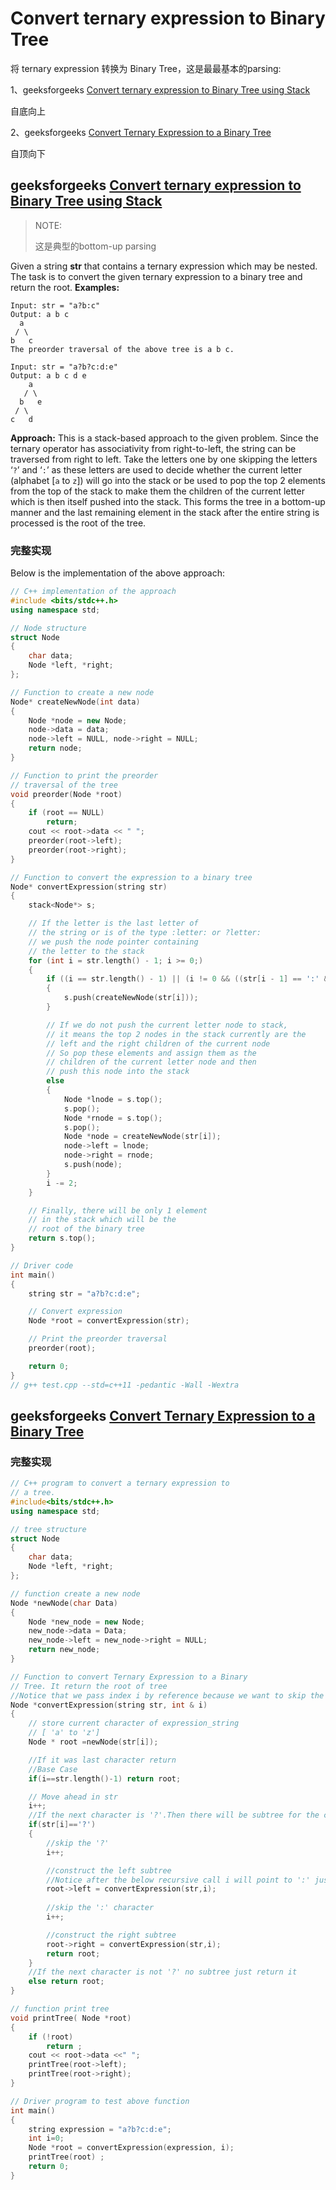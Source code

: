 # Convert ternary expression to Binary Tree

将 ternary expression 转换为 Binary Tree，这是最最基本的parsing: 

1、geeksforgeeks [Convert ternary expression to Binary Tree using Stack](https://www.geeksforgeeks.org/convert-ternary-expression-to-binary-tree-using-stack/?ref=rp)

自底向上

2、geeksforgeeks [Convert Ternary Expression to a Binary Tree](https://www.geeksforgeeks.org/convert-ternary-expression-binary-tree/?ref=rp)

自顶向下

## geeksforgeeks [Convert ternary expression to Binary Tree using Stack](https://www.geeksforgeeks.org/convert-ternary-expression-to-binary-tree-using-stack/?ref=rp)

> NOTE: 
>
> 这是典型的bottom-up parsing

Given a string **str** that contains a ternary expression which may be nested. The task is to convert the given ternary expression to a binary tree and return the root.
**Examples:** 

```
Input: str = "a?b:c"
Output: a b c
  a
 / \
b   c
The preorder traversal of the above tree is a b c.

Input: str = "a?b?c:d:e"
Output: a b c d e
    a
   / \
  b   e
 / \
c   d
```

**Approach:** This is a stack-based approach to the given problem. Since the ternary operator has associativity from right-to-left, the string can be traversed from right to left. Take the letters one by one skipping the letters ‘`?`’ and ‘`:`’ as these letters are used to decide whether the current letter (alphabet [`a` to `z`]) will go into the stack or be used to pop the top 2 elements from the top of the stack to make them the children of the current letter which is then itself pushed into the stack. This forms the tree in a bottom-up manner and the last remaining element in the stack after the entire string is processed is the root of the tree.

### 完整实现

Below is the implementation of the above approach:

```c++
// C++ implementation of the approach
#include <bits/stdc++.h>
using namespace std;

// Node structure
struct Node
{
	char data;
	Node *left, *right;
};

// Function to create a new node
Node* createNewNode(int data)
{
	Node *node = new Node;
	node->data = data;
	node->left = NULL, node->right = NULL;
	return node;
}

// Function to print the preorder
// traversal of the tree
void preorder(Node *root)
{
	if (root == NULL)
		return;
	cout << root->data << " ";
	preorder(root->left);
	preorder(root->right);
}

// Function to convert the expression to a binary tree
Node* convertExpression(string str)
{
	stack<Node*> s;

	// If the letter is the last letter of
	// the string or is of the type :letter: or ?letter:
	// we push the node pointer containing
	// the letter to the stack
	for (int i = str.length() - 1; i >= 0;)
	{
		if ((i == str.length() - 1) || (i != 0 && ((str[i - 1] == ':' && str[i + 1] == ':') || (str[i - 1] == '?' && str[i + 1] == ':'))))
		{
			s.push(createNewNode(str[i]));
		}

		// If we do not push the current letter node to stack,
		// it means the top 2 nodes in the stack currently are the
		// left and the right children of the current node
		// So pop these elements and assign them as the
		// children of the current letter node and then
		// push this node into the stack
		else
		{
			Node *lnode = s.top();
			s.pop();
			Node *rnode = s.top();
			s.pop();
			Node *node = createNewNode(str[i]);
			node->left = lnode;
			node->right = rnode;
			s.push(node);
		}
		i -= 2;
	}

	// Finally, there will be only 1 element
	// in the stack which will be the
	// root of the binary tree
	return s.top();
}

// Driver code
int main()
{
	string str = "a?b?c:d:e";

	// Convert expression
	Node *root = convertExpression(str);

	// Print the preorder traversal
	preorder(root);

	return 0;
}
// g++ test.cpp --std=c++11 -pedantic -Wall -Wextra

```





## geeksforgeeks [Convert Ternary Expression to a Binary Tree](https://www.geeksforgeeks.org/convert-ternary-expression-binary-tree/?ref=rp)



### 完整实现

```C++
// C++ program to convert a ternary expression to
// a tree.
#include<bits/stdc++.h>
using namespace std;

// tree structure
struct Node
{
	char data;
	Node *left, *right;
};

// function create a new node
Node *newNode(char Data)
{
	Node *new_node = new Node;
	new_node->data = Data;
	new_node->left = new_node->right = NULL;
	return new_node;
}

// Function to convert Ternary Expression to a Binary
// Tree. It return the root of tree
//Notice that we pass index i by reference because we want to skip the characters in the subtree
Node *convertExpression(string str, int & i)
{
	// store current character of expression_string
	// [ 'a' to 'z']
	Node * root =newNode(str[i]);

	//If it was last character return
	//Base Case
	if(i==str.length()-1) return root;

	// Move ahead in str
	i++;
	//If the next character is '?'.Then there will be subtree for the current node
	if(str[i]=='?')
	{
		//skip the '?'
		i++;

		//construct the left subtree
		//Notice after the below recursive call i will point to ':' just before the right child of current node since we pass i by reference
		root->left = convertExpression(str,i);
		
		//skip the ':' character
		i++;

		//construct the right subtree
		root->right = convertExpression(str,i);
		return root;
	}
	//If the next character is not '?' no subtree just return it
	else return root;
}

// function print tree
void printTree( Node *root)
{
	if (!root)
		return ;
	cout << root->data <<" ";
	printTree(root->left);
	printTree(root->right);
}

// Driver program to test above function
int main()
{
	string expression = "a?b?c:d:e";
	int i=0;
	Node *root = convertExpression(expression, i);
	printTree(root) ;
	return 0;
}

```

